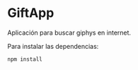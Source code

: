 # GiftApp

Aplicación para buscar giphys en internet.

Para instalar las dependencias:

```node
npm install
```
